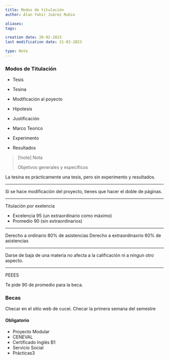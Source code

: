 ```yaml
---
title: Modos de titulación
author: Alan Yahir Juárez Rubio

aliases:
tags:

creation date: 20-02-2023
last modification date: 21-02-2023

type: Note
---
```


### Modos de Titulación

- Tesis
- Tesina
- Modificación al poyecto

- Hipotesis
- Justificación
- Marco Teorico
- Experimento
- Resultados

> [!note] Nota
> 
> Objetivos generales y específicos


La tesina es prácticamente una tesis, pero sin experimento y resultados.

---
Si se hace modificación del proyecto, tienes que hacer el doble de páginas.

---
Titulación por exelencia

- Excelencia 95 (un extraordinario como máximo)
- Promedio 90 (sin extraordinarios)

---
Derecho a ordinario 80% de asistencias
Derecho a extraordinaxrio  60% de asistencias

---
Darse de baja de una materia no afecta a la calificación  ni a ningun otro aspecto.

---
PEEES

Te pide 90 de promedio para la beca.

### Becas

Checar en el sitio web de cucei.
Checar la primera semana del semestre

#### Obligatorio

- Proyecto Modular
- CENEVAL
- Certificado Inglés B1
- Servicio Social
- Prácticas3
